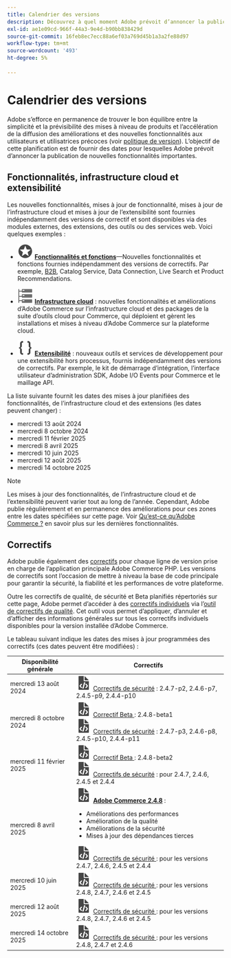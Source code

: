 ```yaml
---
title: Calendrier des versions
description: Découvrez à quel moment Adobe prévoit d’annoncer la publication de nouvelles fonctionnalités pour Adobe Commerce.
exl-id: ae1e09cd-966f-44a3-9e4d-b90bb838429d
source-git-commit: 16feb8ec7ecc88a6ef03a769d45b1a3a2fe88d97
workflow-type: tm+mt
source-wordcount: '493'
ht-degree: 5%

---
```



# Calendrier des versions

Adobe s’efforce en permanence de trouver le bon équilibre entre la simplicité et la prévisibilité des mises à niveau de produits et l’accélération de la diffusion des améliorations et des nouvelles fonctionnalités aux utilisateurs et utilisatrices précoces (voir [politique de version](versioning-policy.md)). L’objectif de cette planification est de fournir des dates pour lesquelles Adobe prévoit d’annoncer la publication de nouvelles fonctionnalités importantes.

## Fonctionnalités, infrastructure cloud et extensibilité

Les nouvelles fonctionnalités, mises à jour de fonctionnalité, mises à jour de l’infrastructure cloud et mises à jour de l’extensibilité sont fournies indépendamment des versions de correctif et sont disponibles via des modules externes, des extensions, des outils ou des services web. Voici quelques exemples :

- ![Icône Fonctionnalité](../assets/icons/feature.svg) [**Fonctionnalités et fonctions**](https://experienceleague.adobe.com/en/docs/commerce/user-guides/release-information/release-notes-all)—Nouvelles fonctionnalités et fonctions fournies indépendamment des versions de correctifs. Par exemple, [B2B](https://experienceleague.adobe.com/en/docs/commerce-admin/b2b/release-notes), Catalog Service, Data Connection, Live Search et Product Recommendations.

- ![Icône d’infrastructure](../assets/icons/servers.svg) [**Infrastructure cloud**](https://experienceleague.adobe.com/en/docs/commerce-cloud-service/user-guide/release-notes/cloud-tools-suite) : nouvelles fonctionnalités et améliorations d’Adobe Commerce sur l’infrastructure cloud et des packages de la suite d’outils cloud pour Commerce, qui déploient et gèrent les installations et mises à niveau d’Adobe Commerce sur la plateforme cloud.

- ![Icône d’extensibilité](../assets/icons/brackets.svg) [**Extensibilité**](https://developer.adobe.com/commerce/extensibility/) : nouveaux outils et services de développement pour une extensibilité hors processus, fournis indépendamment des versions de correctifs. Par exemple, le kit de démarrage d’intégration, l’interface utilisateur d’administration SDK, Adobe I/O Events pour Commerce et le maillage API.

La liste suivante fournit les dates des mises à jour planifiées des fonctionnalités, de l’infrastructure cloud et des extensions (les dates peuvent changer) :

- mercredi 13 août 2024
- mercredi 8 octobre 2024
- mercredi 11 février 2025
- mercredi 8 avril 2025
- mercredi 10 juin 2025
- mercredi 12 août 2025
- mercredi 14 octobre 2025

>[!NOTE]
>
>Les mises à jour des fonctionnalités, de l’infrastructure cloud et de l’extensibilité peuvent varier tout au long de l’année. Cependant, Adobe publie régulièrement et en permanence des améliorations pour ces zones entre les dates spécifiées sur cette page. Voir [Qu’est-ce qu’Adobe Commerce ?](https://experienceleague.adobe.com/en/docs/commerce-admin/start/about) en savoir plus sur les dernières fonctionnalités.

## Correctifs

Adobe publie également des [correctifs](versioning-policy.md#patch-release) pour chaque ligne de version prise en charge de l’application principale Adobe Commerce PHP. Les versions de correctifs sont l’occasion de mettre à niveau la base de code principale pour garantir la sécurité, la fiabilité et les performances de votre plateforme.

Outre les correctifs de qualité, de sécurité et Beta planifiés répertoriés sur cette page, Adobe permet d’accéder à des [correctifs individuels](versioning-policy.md#individual-patch) via l’[outil de correctifs de qualité](../tools/quality-patches-tool/usage.md). Cet outil vous permet d’appliquer, d’annuler et d’afficher des informations générales sur tous les correctifs individuels disponibles pour la version installée d’Adobe Commerce.

Le tableau suivant indique les dates des mises à jour programmées des correctifs (ces dates peuvent être modifiées) :

<table>
<thead>
  <tr>
    <th>Disponibilité générale</th>
    <th>Correctifs</th>
  </tr>
</thead>
<tbody>
  <tr>
  <tr>
    <td>mercredi 13 août 2024</td>
    <td><img alt="Icône de version de correctif" src="../assets/icons/file-code.svg"></img> <a href="release-notes/security/overview.md">Correctifs de sécurité</a> : 2.4.7-p2, 2.4.6-p7, 2.4.5-p9, 2.4.4-p10</td>
  </tr>
  <tr>
    <td>mercredi 8 octobre 2024</td>
    <td><img alt="Icône de version de correctif" src="../assets/icons/file-code.svg"></img> <a href="beta.md#adobe-commerce-foundation-public-beta">Correctif Beta </a> : 2.4.8-beta1<br><img alt="Icône de version de correctif" src="../assets/icons/file-code.svg"></img> <a href="release-notes/security/overview.md">Correctifs de sécurité</a> : 2.4.7-p3, 2.4.6-p8, 2.4.5-p10, 2.4.4-p11</td>
  </tr>
  <tr>
    <td>mercredi 11 février 2025</td>
    <td><img alt="Icône de version de correctif" src="../assets/icons/file-code.svg"></img> <a href="beta.md#adobe-commerce-foundation-public-beta">Correctif Beta </a> : 2.4.8-beta2<br><img alt="Icône de version de correctif" src="../assets/icons/file-code.svg"></img> <a href="release-notes/security/overview.md">Correctifs de sécurité</a> : pour 2.4.7, 2.4.6, 2.4.5 et 2.4.4</td>
  </tr>
  <tr>
    <tr>
    <td>mercredi 8 avril 2025</td>
    <td><img alt="Icône de version de correctif" src="../assets/icons/file-code.svg"></img> <a href="release-notes/commerce/overview.md"><strong>Adobe Commerce 2.4.8</a></strong> :<ul><li>Améliorations des performances</li><li>Amélioration de la qualité</li><li>Améliorations de la sécurité</li><li>Mises à jour des dépendances tierces</li></ul><img alt="Icône de version de correctif" src="../assets/icons/file-code.svg"></img> <a href="release-notes/security/overview.md"> Correctifs de sécurité </a> : pour les versions 2.4.7, 2.4.6, 2.4.5 et 2.4.4</td>
  </tr>
  <tr>
    <td>mercredi 10 juin 2025</td>
    <td><img alt="Icône de version de correctif" src="../assets/icons/file-code.svg"></img> <a href="release-notes/security/overview.md"> Correctifs de sécurité </a> : pour les versions 2.4.8, 2.4.7, 2.4.6 et 2.4.5</td>
  </tr>
  <tr>
    <td>mercredi 12 août 2025</td>
    <td><img alt="Icône de version de correctif" src="../assets/icons/file-code.svg"></img> <a href="release-notes/security/overview.md"> Correctifs de sécurité </a> : pour les versions 2.4.8, 2.4.7, 2.4.6 et 2.4.5</td>
  </tr>
  <tr>
    <td>mercredi 14 octobre 2025</td>
    <td><img alt="Icône de version de correctif" src="../assets/icons/file-code.svg"></img> <a href="release-notes/security/overview.md"> Correctifs de sécurité </a> : pour les versions 2.4.8, 2.4.7 et 2.4.6</td>
  </tr>
</tbody>
</table>
